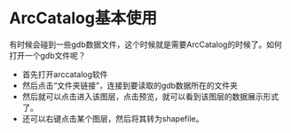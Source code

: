 # ArcCatalog基本使用

有时候会碰到一些gdb数据文件，这个时候就是需要ArcCatalog的时候了。如何打开一个gdb文件呢？

- 首先打开arccatalog软件
- 然后点击“文件夹链接”，连接到要读取的gdb数据所在的文件夹
- 然后就可以点击进入该图层，点击预览，就可以看到该图层的数据展示形式了。
- 还可以右键点击某个图层，然后将其转为shapefile。